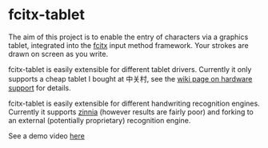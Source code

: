 fcitx-tablet
============

The aim of this project is to enable the entry of characters via a graphics tablet, integrated into the [fcitx](https://github.com/fcitx/fcitx/) input method framework. Your strokes are drawn on screen as you write.

fcitx-tablet is easily extensible for different tablet drivers. Currently it only supports a cheap tablet I bought at 中关村, see the [wiki page on hardware support](wiki/Hardware-Support) for details.

fcitx-tablet is easily extensible for different handwriting recognition engines. Currently it supports [zinnia](http://zinnia.sourceforge.net/) (however results are fairly poor) and forking to an external (potentially proprietary) recognition engine.

See a demo video [here](fcitx-tablet/raw/media/tablet-lxbi-demo.m4v)

